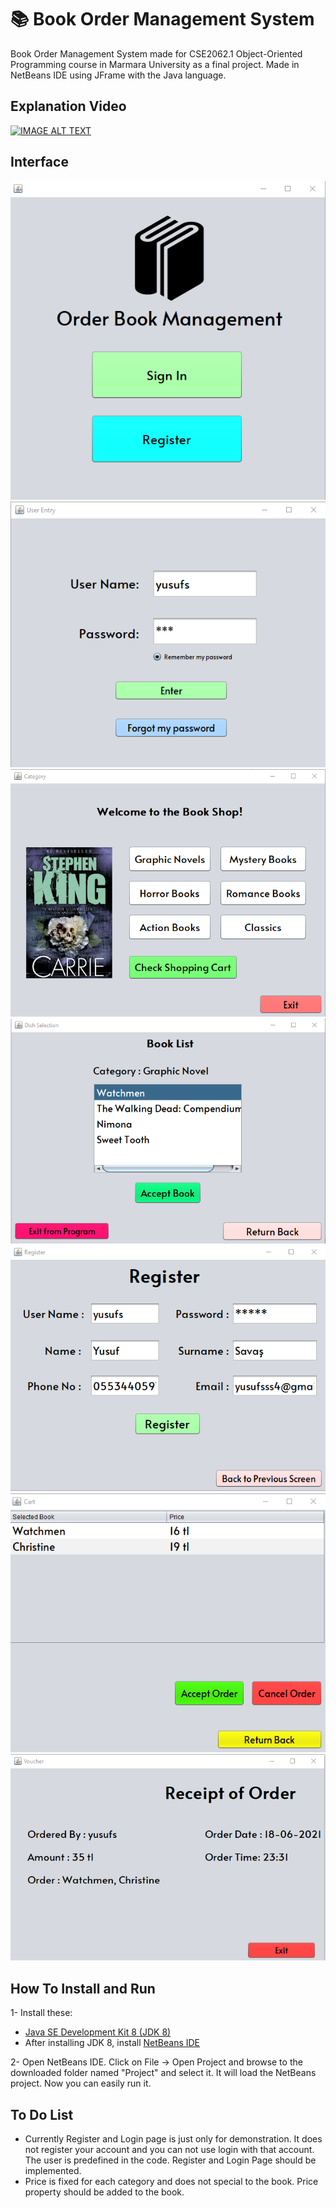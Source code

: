 # 📚 Book Order Management System

Book Order Management System made for CSE2062.1 Object-Oriented Programming course in Marmara University as a final project. Made in NetBeans IDE using JFrame with the Java language. 

## Explanation Video

[![IMAGE ALT TEXT](http://img.youtube.com/vi/pK7_TmLFsKM/0.jpg)](http://www.youtube.com/watch?v=pK7_TmLFsKM "Watch Video")

## Interface

![](https://github.com/Yusufss4/Book-Order-Management-System/blob/main/Photos/1LandingPage.png?raw=true)
![](https://github.com/Yusufss4/Book-Order-Management-System/blob/main/Photos/2UserName.png?raw=true)
![](https://github.com/Yusufss4/Book-Order-Management-System/blob/main/Photos/3Books.png?raw=true)
![](https://github.com/Yusufss4/Book-Order-Management-System/blob/main/Photos/4Books.png?raw=true)
![](https://github.com/Yusufss4/Book-Order-Management-System/blob/main/Photos/5Register.png?raw=true)
![](https://github.com/Yusufss4/Book-Order-Management-System/blob/main/Photos/6Price.png?raw=true)
![](https://github.com/Yusufss4/Book-Order-Management-System/blob/main/Photos/7Receipt.png?raw=true)

## How To Install and Run

1- Install these:
-   [Java SE Development Kit 8 (JDK 8)](http://www.oracle.com/technetwork/java/javase/downloads/jdk8-downloads-2133151.html)
-   After installing JDK 8, install  [NetBeans IDE](https://netbeans.org/downloads/)

2- Open NetBeans IDE. Click on File -> Open Project and browse to the downloaded folder named "Project" and select it. It will load the NetBeans project. Now you can easily run it.

## To Do List

 - Currently Register and Login page is just only for demonstration. It does not register your account and you can not use login with that account. The user is predefined in the code. Register and Login Page should be implemented.
 - Price is fixed for each category and does not special to the book. Price property should be added to the book.
